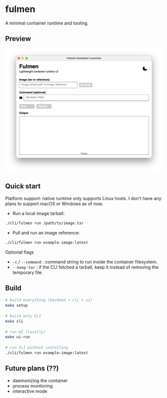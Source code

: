 # fulmen

A minimal container runtime and tooling.

## Preview

![Preview](ui/Assets/preview.png)

## Quick start

Platform support: native runtime only supports Linux hosts. I don't have any plans to support macOS or Windows as of now.

- Run a local image tarball:

```bash
./cli/fulmen run /path/to/image.tar
```

- Pull and run an image reference:

```bash
./cli/fulmen run example-image:latest
```

Optional flags

- `-c` / `--command` : command string to run inside the container filesystem.
- `--keep-tar` : if the CLI fetched a tarball, keep it instead of removing the temporary file.

## Build

```bash
# build everything (backend + cli + ui)
make setup

# build only CLI
make cli

# run UI (locally)
make ui-run

# run CLI without installing
./cli/fulmen run example-image:latest
```

## Future plans (??)

- daemonizing the container
- process montioring
- interactive mode

